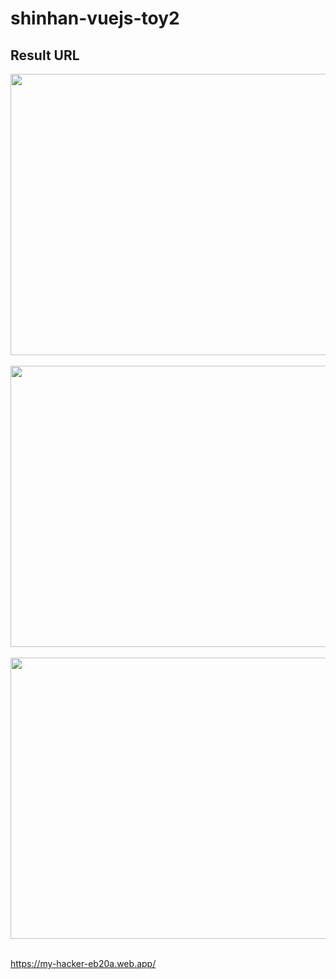 # shinhan-vuejs-toy2

## Result URL
<img src="https://user-images.githubusercontent.com/120318020/218029888-9af2d0a5-2d6c-4791-a72c-7f80e330e309.png" width="700px" height="450px"><br><br>
<img src="https://user-images.githubusercontent.com/120318020/218030138-2a650f34-0040-479d-969d-1c4aafde9ff1.png" width="700px" height="450px"><br><br>
<img src="https://user-images.githubusercontent.com/120318020/218030298-70526d59-6e56-4109-92e7-0df639fe408f.png" width="700px" height="450px"><br><br>

https://my-hacker-eb20a.web.app/
